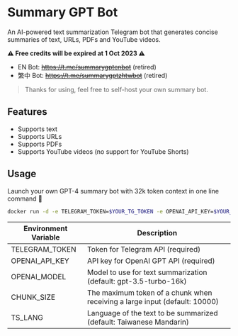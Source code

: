 # Summary GPT Bot

An AI-powered text summarization Telegram bot that generates concise summaries of text, URLs, PDFs and YouTube videos.

**⚠️ Free credits will be expired at 1 Oct 2023 ⚠️**

- EN Bot: ~~https://t.me/summarygptenbot~~ (retired)
- 繁中 Bot: ~~https://t.me/summarygptzhtwbot~~ (retired)

> Thanks for using, feel free to self-host your own summary bot.

## Features

- Supports text
- Supports URLs
- Supports PDFs
- Supports YouTube videos (no support for YouTube Shorts)

## Usage

Launch your own GPT-4 summary bot with 32k token context in one line command 🚀

```sh
docker run -d -e TELEGRAM_TOKEN=$YOUR_TG_TOKEN -e OPENAI_API_KEY=$YOUR_API_KEY -e OPENAI_MODEL=gpt-4-32k -e CHUNK_SIZE=20000 -e TS_LANG=$YOUR_LANGUAGE tonypai/summary-gpt-bot:latest
```

| Environment Variable | Description |
|----------------------|-------------|
| TELEGRAM_TOKEN       | Token for Telegram API (required) |
| OPENAI_API_KEY       | API key for OpenAI GPT API (required) |
| OPENAI_MODEL         | Model to use for text summarization (default: gpt-3.5-turbo-16k) |
| CHUNK_SIZE           | The maximum token of a chunk when receiving a large input (default: 10000) |
| TS_LANG              | Language of the text to be summarized (default: Taiwanese Mandarin) |
